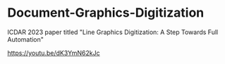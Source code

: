 # Document-Graphics-Digitization
ICDAR 2023 paper titled "Line Graphics Digitization: A Step Towards Full Automation"


https://youtu.be/dK3YmN62kJc

